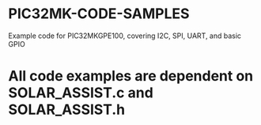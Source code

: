 # PIC32MK-CODE-SAMPLES

Example code for PIC32MKGPE100, covering I2C, SPI, UART, and basic GPIO

# All code examples are dependent on SOLAR_ASSIST.c and SOLAR_ASSIST.h
